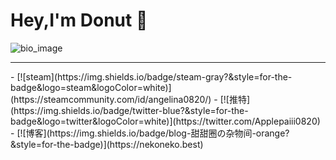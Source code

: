 # Hey,I'm Donut 👋   

![bio_image](https://github.com/yeqiyi/images/blob/master/84285588_p0_master1200.jpg?raw=true)

<hr/>
 - [![steam](https://img.shields.io/badge/steam-gray?&style=for-the-badge&logo=steam&logoColor=white)](https://steamcommunity.com/id/angelina0820/)   
 - [![推特](https://img.shields.io/badge/twitter-blue?&style=for-the-badge&logo=twitter&logoColor=white)](https://twitter.com/Applepaiii0820)   
 - [![博客](https://img.shields.io/badge/blog-甜甜圈の杂物间-orange?&style=for-the-badge)](https://nekoneko.best)






